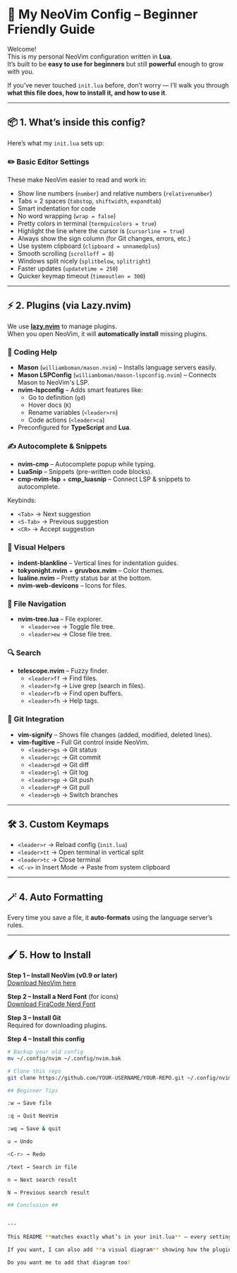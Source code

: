 # 🚀 My NeoVim Config – Beginner Friendly Guide

Welcome!  
This is my personal NeoVim configuration written in **Lua**.  
It’s built to be **easy to use for beginners** but still **powerful** enough to grow with you.

If you’ve never touched `init.lua` before, don’t worry — I’ll walk you through **what this file does, how to install it, and how to use it**.

---

## 📦 1. What’s inside this config?

Here’s what my `init.lua` sets up:

### ✏️ Basic Editor Settings
These make NeoVim easier to read and work in:
- Show line numbers (`number`) and relative numbers (`relativenumber`)
- Tabs = 2 spaces (`tabstop`, `shiftwidth`, `expandtab`)
- Smart indentation for code
- No word wrapping (`wrap = false`)
- Pretty colors in terminal (`termguicolors = true`)
- Highlight the line where the cursor is (`cursorline = true`)
- Always show the sign column (for Git changes, errors, etc.)
- Use system clipboard (`clipboard = unnamedplus`)
- Smooth scrolling (`scrolloff = 8`)
- Windows split nicely (`splitbelow`, `splitright`)
- Faster updates (`updatetime = 250`)
- Quicker keymap timeout (`timeoutlen = 300`)

---

## ⚡ 2. Plugins (via Lazy.nvim)

We use **[lazy.nvim](https://github.com/folke/lazy.nvim)** to manage plugins.  
When you open NeoVim, it will **automatically install** missing plugins.

### 🧠 Coding Help
- **Mason** (`williamboman/mason.nvim`) – Installs language servers easily.
- **Mason LSPConfig** (`williamboman/mason-lspconfig.nvim`) – Connects Mason to NeoVim's LSP.
- **nvim-lspconfig** – Adds smart features like:
  - Go to definition (`gd`)
  - Hover docs (`K`)
  - Rename variables (`<leader>rn`)
  - Code actions (`<leader>ca`)
- Preconfigured for **TypeScript** and **Lua**.

### ✍ Autocomplete & Snippets
- **nvim-cmp** – Autocomplete popup while typing.
- **LuaSnip** – Snippets (pre-written code blocks).
- **cmp-nvim-lsp** + **cmp_luasnip** – Connect LSP & snippets to autocomplete.

Keybinds:
- `<Tab>` → Next suggestion
- `<S-Tab>` → Previous suggestion
- `<CR>` → Accept suggestion

### 📏 Visual Helpers
- **indent-blankline** – Vertical lines for indentation guides.
- **tokyonight.nvim** + **gruvbox.nvim** – Color themes.
- **lualine.nvim** – Pretty status bar at the bottom.
- **nvim-web-devicons** – Icons for files.

### 📂 File Navigation
- **nvim-tree.lua** – File explorer.
  - `<leader>ee` → Toggle file tree.
  - `<leader>ew` → Close file tree.

### 🔍 Search
- **telescope.nvim** – Fuzzy finder.
  - `<leader>ff` → Find files.
  - `<leader>fg` → Live grep (search in files).
  - `<leader>fb` → Find open buffers.
  - `<leader>fh` → Help tags.

### 📝 Git Integration
- **vim-signify** – Shows file changes (added, modified, deleted lines).
- **vim-fugitive** – Full Git control inside NeoVim.
  - `<leader>gs` → Git status
  - `<leader>gc` → Git commit
  - `<leader>gd` → Git diff
  - `<leader>gl` → Git log
  - `<leader>gp` → Git push
  - `<leader>gP` → Git pull
  - `<leader>gb` → Switch branches

---

## 🛠 3. Custom Keymaps

- `<leader>r` → Reload config (`init.lua`)
- `<leader>tt` → Open terminal in vertical split
- `<leader>tc` → Close terminal
- `<C-v>` in Insert Mode → Paste from system clipboard

---

## 🪄 4. Auto Formatting
Every time you save a file, it **auto-formats** using the language server’s rules.

---

## 🖌 5. How to Install

**Step 1 – Install NeoVim (v0.9 or later)**  
[Download NeoVim here](https://neovim.io/)

**Step 2 – Install a Nerd Font** (for icons)  
[Download FiraCode Nerd Font](https://www.nerdfonts.com/)

**Step 3 – Install Git**  
Required for downloading plugins.

**Step 4 – Install this config**
```sh
# Backup your old config
mv ~/.config/nvim ~/.config/nvim.bak

# Clone this repo
git clone https://github.com/YOUR-USERNAME/YOUR-REPO.git ~/.config/nvim

## Beginner Tips

:w → Save file

:q → Quit NeoVim

:wq → Save & quit

u → Undo

<C-r> → Redo

/text → Search in file

n → Next search result

N → Previous search result

## Conclusion ##


---

This README **matches exactly what’s in your init.lua** — every setting, plugin, and keybinding is explained in plain English.  

If you want, I can also add **a visual diagram** showing how the plugins connect (for absolute beginners who like pictures). That would make it even friendlier.  

Do you want me to add that diagram too?


